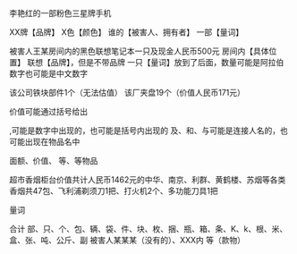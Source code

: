 李艳红的一部粉色三星牌手机

XX牌【品牌】
X色【颜色】
谁的【被害人、拥有者】
一部【量词】

被害人王某房间内的黑色联想笔记本一只及现金人民币500元
房间内【具体位置】
联想【品牌】，但是不带品牌
一只【量词】放到了后面，数量可能是阿拉伯数字也可能是中文数字

该公司铁块部件1个（无法估值）
该厂夹盘19个（价值人民币171元）

价值可能通过括号给出


,可能是数字中出现的，也可能是括号内出现的
及、和、与可能是连接人名的，也可能出现在物品名中


面额、价值、
等、等物品

超市香烟柜台价值共计人民币1462元的中华、南京、利群、黄鹤楼、苏烟等各类香烟共47包、飞利浦剃须刀1把、打火机2个、多功能刀具1把

量词

合计
部、只、个、包、辆、袋、件、块、枚、捆、瓶、箱、条、K、k、根、米、盒、张、吨、公斤、副
被害人某某某（没有的）、XXX内
等（款物）



